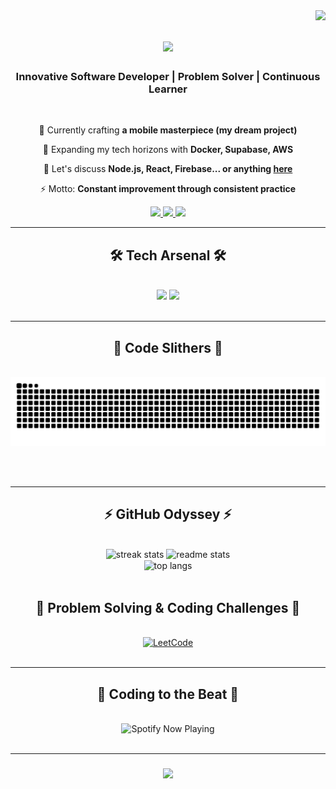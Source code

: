 <!--
**tarunmanoharan/tarunmanoharan** is a ✨ *special* ✨ repository because its `README.md` (this file) appears on your GitHub profile.
Here are some ideas to get you started:
- 🔭 I'm currently working on ...
- 🌱 I'm currently learning ...
- 👯 I'm looking to collaborate on ...
- 🤔 I'm looking for help with ...
- 💬 Ask me about ...
- 📫 How to reach me: ...
- 😄 Pronouns: ...
- ⚡ Fun fact: ...
-->

<img align="right" src="https://visitor-badge.laobi.icu/badge?page_id=tarunmanoharan.tarunmanoharan" />

<h1 align="center">
    <img src="https://readme-typing-svg.herokuapp.com/?font=Righteous&size=35&center=true&vCenter=true&width=500&height=70&duration=4000&lines=Tarun+Manoharan+ 🙏;Software+Engineer" />
</h1>

<h3 align="center">Innovative Software Developer | Problem Solver | Continuous Learner</h3>

<br/>

<div align="center">
 
 🚀 Currently crafting **a mobile masterpiece (my dream project)**
 
 🧠 Expanding my tech horizons with **Docker, Supabase, AWS**

 💬 Let's discuss **Node.js, React, Firebase... or anything [here](https://github.com/tarunmanoharan/tarunmanoharan/issues)**

 ⚡ Motto: **Constant improvement through consistent practice**
 
</div>
 
<div align="center"> 
  <a href="mailto:m.tarun13122004@gmail.com">
    <img src="https://img.shields.io/badge/Gmail-333333?style=for-the-badge&logo=gmail&logoColor=red" />
  </a>
  <a href="https://www.linkedin.com/in/tarun-manoharan/" target="_blank">
    <img src="https://img.shields.io/badge/LinkedIn-774EE0?style=for-the-badge&logo=linkedin&logoColor=white" target="_blank" />
  </a>
  <a href="https://portfolio-dup.vercel.app/" target="_blank">
     <img src="https://img.shields.io/badge/Portfolio-FF5722?style=for-the-badge&logo=todoist&logoColor=white" target="_blank" />
  </a>
</div>

<hr/>
 
<h2 align="center">🛠️ Tech Arsenal 🛠️</h2>
<br/>
<div align="center">
    <img src="https://skillicons.dev/icons?i=react,bootstrap,html,css,vscode,github,figma,tailwind,git" />
    <img src="https://skillicons.dev/icons?i=nodejs,cpp,javascript,typescript,mongodb,java,nextjs,mysql" /><br>
</div>

<br/>
<hr/>

<div align="center">
  <h2>🐍 Code Slithers 🐍</h2>
  <br>
  <img alt="snake eating my contributions" src="https://raw.githubusercontent.com/tarunmanoharann/tarunmanoharann/output/github-contribution-grid-snake-dark.svg" />
  
  <br/><br/>
</div>

<hr/>

<h2 align="center">⚡ GitHub Odyssey ⚡</h2>
<br>
<div align=center>
  <img width=390 src="https://github-readme-streak-stats-salesp07.vercel.app/?user=tarunmanoharann&count_private=true&theme=midnight-purple&border_radius=10" alt="streak stats"/>
  <img width=390 src="https://github-readme-stats.vercel.app/api?username=tarunmanoharann&count_private=true&show_icons=true&theme=midnight-purple&rank_icon=github&border_radius=10" alt="readme stats" />
  <br/>
  <img width=325 align="center" src="https://github-readme-stats-salesp07.vercel.app/api/top-langs/?username=tarunmanoharann&hide=HTML&langs_count=8&layout=compact&theme=midnight-purple&border_radius=10&size_weight=0.5&count_weight=0.5&exclude_repo=github-readme-stats" alt="top langs" />
</div>

<br/>

<h2 align="center">🧩 Problem Solving & Coding Challenges 🧩</h2>
<br>
<div align="center">
<!--   <a href="https://www.hackerrank.com/your_username" target="_blank">
    <img src="https://img.shields.io/badge/-Hackerrank-2EC866?style=for-the-badge&logo=HackerRank&logoColor=white" alt="HackerRank"/>
  </a> -->
  <a href="https://leetcode.com/u/TarunManoharan/" target="_blank">
    <img src="https://img.shields.io/badge/-LeetCode-FFA116?style=for-the-badge&logo=LeetCode&logoColor=black" alt="LeetCode"/>
  </a>
<!--   <a href="https://www.codechef.com/users/your_username" target="_blank">
    <img src="https://img.shields.io/badge/-CodeChef-5B4638?style=for-the-badge&logo=CodeChef&logoColor=white" alt="CodeChef"/>
  </a> -->
</div>

<br/>
<hr/>

<h2 align="center">🎵 Coding to the Beat 🎵</h2>
<br>
<div align="center">
  <img src="https://spotify-github-profile.vercel.app/api/view?uid=your_spotify_user_id&cover_image=true&theme=novatorem&bar_color=774EE0&bar_color_cover=false" alt="Spotify Now Playing" width="400"/>
</div>

<br/>
<hr/>

<h3 align="center">
    <img src="https://readme-typing-svg.herokuapp.com/?font=Righteous&size=25&center=true&vCenter=true&width=500&height=70&duration=4000&lines=Thanks+for+visiting!+👋;Shoot+me+a+message+on+LinkedIn!;I'm+always+down+to+collab+:)">
</h3>

<br/>
